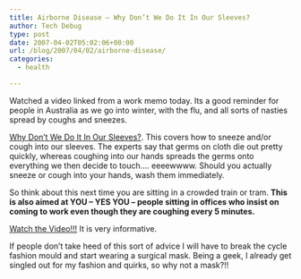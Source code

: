 ```yaml
---
title: Airborne Disease – Why Don’t We Do It In Our Sleeves?
author: Tech Debug
type: post
date: 2007-04-02T05:02:06+00:00
url: /blog/2007/04/02/airborne-disease/
categories:
  - health

---
```

Watched a video linked from a work memo today. Its a good reminder for people in Australia as we go into winter, with the flu, and all sorts of nasties spread by coughs and sneezes.

[Why Don&#8217;t We Do It In Our Sleeves?][1]. This covers how to sneeze and/or cough into our sleeves. The experts say that germs on cloth die out pretty quickly, whereas coughing into our hands spreads the germs onto everything we then decide to touch&#8230;. eeeewwww. Should you actually sneeze or cough into your hands, wash them immediately.

So think about this next time you are sitting in a crowded train or tram. **This is also aimed at YOU &#8211; YES YOU &#8211; people sitting in offices who insist on coming to work even though they are coughing every 5 minutes.**

[Watch the Video!!!][2] It is very informative.

If people don&#8217;t take heed of this sort of advice I will have to break the cycle fashion mould and start wearing a surgical mask. Being a geek, I already get singled out for my fashion and quirks, so why not a mask?!!

 [1]: http://www.coughsafe.com/
 [2]: http://www.coughsafe.com/quick.html